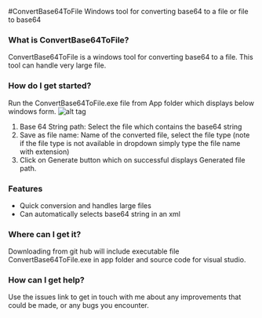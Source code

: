#ConvertBase64ToFile
Windows tool for converting base64 to a file or file to base64

### What is ConvertBase64ToFile?
ConvertBase64ToFile is a windows tool for converting base64 to a file. This tool can handle very large file.

### How do I get started?
Run the ConvertBase64ToFile.exe file from App folder which displays below windows form.
![alt tag](https://cloud.githubusercontent.com/assets/6698586/16716350/cc43260e-46f1-11e6-8804-bd45705ff954.png)

1) Base 64 String path: Select the file which contains the base64 string 
2) Save as file name: Name of the converted file, select the file type (note if the file type is not available in dropdown simply type the file name with extension)
3) Click on Generate button which on successful displays Generated file path.
 
### Features
* Quick conversion and handles large files
* Can automatically selects base64 string in an xml

### Where can I get it?
Downloading from git hub will include executable file ConvertBase64ToFile.exe in app folder and source code for visual studio.

### How can I get help?
Use the issues link to get in touch with me about any improvements that could be made, or any bugs you encounter.

